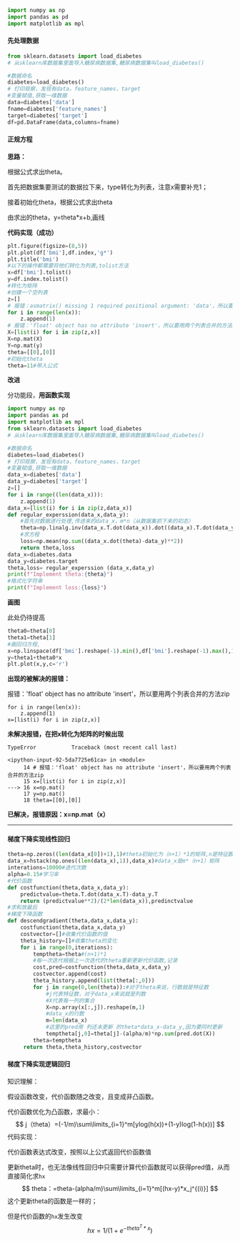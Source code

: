```python
import numpy as np
import pandas as pd
import matplotlib as mpl
```

#### 先处理数据


```python
from sklearn.datasets import load_diabetes
# 从sklearn库数据集里面导入糖尿病数据集,糖尿病数据集叫load_diabetes()

#数据命名
diabetes=load_diabetes()
# 打印观察，发现有data，feature_names，target
#变量赋值,获取一维数据
data=diabetes['data']
fname=diabetes['feature_names']
target=diabetes['target']
df=pd.DataFrame(data,columns=fname)
```



#### 正规方程

**思路：**

根据公式求出theta。

首先把数据集要测试的数据拉下来，type转化为列表，注意x需要补充1；

接着初始化theta，根据公式求出theta

由求出的theta，y=theta*x+b,画线



**代码实现（成功）**


```python
plt.figure(figsize=(8,5))
plt.plot(df['bmi'],df.index,'g*')
plt.title('bmi')
#以下的操作都需要将他们转化为列表,tolist方法
x=df['bmi'].tolist()
y=df.index.tolist()
#转化为矩阵
#创建一个空列表
z=[]
# 报错：asmatrix() missing 1 required positional argument: 'data'，所以要在第一列补上1
for i in range(len(x)):
    z.append(1)
# 报错：'float' object has no attribute 'insert'，所以要用两个列表合并的方法zip
X=[list(i) for i in zip(z,x)]
X=np.mat(X)
Y=np.mat(y)
theta=[[0],[0]]
#初始化theta
theta=11#带入公式
```

**改进**

分功能段，**用函数实现**

```python
import numpy as np
import pandas as pd
import matplotlib as mpl
from sklearn.datasets import load_diabetes
# 从sklearn库数据集里面导入糖尿病数据集,糖尿病数据集叫load_diabetes()

#数据命名
diabetes=load_diabetes()
# 打印观察，发现有data，feature_names，target
#变量赋值,获取一维数据
data_x=diabetes['data']
data_y=diabetes['target']
z=[]
for i in range((len(data_x))):
    z.append(1)
data_x=[list(i) for i in zip(z,data_x)]
def regular_experssion(data_x,data_y):
    #首先对数据进行处理,传进来的data_x，m*n（从数据集抓下来的初态）
    theta=np.linalg.inv(data_x.T.dot(data_x)).dot((data_x).T.dot(data_y.T))
    #求方程
    loss=np.mean(np.sum((data_x.dot(theta)-data_y)**2))
    return theta,loss
data_x=diabetes.data
data_y=diabetes.target
theta,loss= regular_experssion (data_x,data_y)
print(f"Implement theta:{theta}")
#格式化字符串
print(f"Implement loss:{loss}")
```



**画图**

此处仍待提高

```python
theta0=theta[0]
theta1=theta[1]
#画回归方程,
x=np.linspace(df['bmi'].reshape(-1).min(),df['bmi'].reshape(-1).max(),100)
y=theta1+theta0*x
plt.plot(x,y,c='r')
```

**出现的被解决的报错：**

 报错：'float' object has no attribute 'insert'，所以要用两个列表合并的方法zip

```
for i in range(len(x)):
    z.append(1)
x=[list(i) for i in zip(z,x)]
```

**未解决报错，在把x转化为矩阵的时候出现**


    TypeError           Traceback (most recent call last)
    
    <ipython-input-92-5da7725e61ca> in <module>
         14 # 报错：'float' object has no attribute 'insert'，所以要用两个列表合并的方法zip
         15 x=[list(i) for i in zip(z,x)]
    ---> 16 x=np.mat()
         17 y=np.mat()
         18 theta=[[0],[0]]

**已解决，报错原因：x=np.mat（x）**

------

#### 梯度下降实现线性回归

```python
theta=np.zeros((len(data_x[0])+1),1)#theta初始化为（n+1）*1的矩阵,n是特征数
data_x=hstack(np.ones((len(data_x),1)),data_x)#data_x是m*（n+1）矩阵
interations=10000#迭代次数
alpha=0.15#学习率
#代价函数
def costfunction(theta,data_x,data_y):
    predictvalue=theta.T.dot(data_x.T)-data_y.T
    return (predictvalue**2)/(2*len(data_x)),predinctvalue
#求和放最后     
#梯度下降函数
def descendgradient(theta,data_x,data_y):
    costfunction(theta,data_x,data_y)
    costvector=[]#收集代价函数的值
    theta_history=[]#收集theta的变化
    for i in range(0,iterations):
        temptheta=theta#(n+1)*1
        #每一次迭代根据上一次迭代的theta重新更新代价函数,记录
        cost,pred=costfunction(theta,data_x,data_y)
        costvector.append(cost)
        theta_history.append(list(theta[:,0]))
        for j in range(0,len(theta)):#对于theta来说，行数就是特征数
            #j代表特征数，对于data_x来说就是列数
            #X代表每一列的集合
            X=np.array(x[:,j]).reshape(m,1)
            #data_x的行数
            m=len(data_x)
            #这里的pred用 列还未更新 的theta*data_x-data_y,因为要同时更新
            temptheta[j,0]=theta[j]-(alpha/m)*np.sum(pred.dot(X))
        theta=temptheta
     return theta,theta_history,costvector
```

#### 梯度下降实现逻辑回归

知识理解：

假设函数改变，代价函数随之改变，且变成非凸函数。

代价函数优化为凸函数，求最小：
$$
j（theta）=(-1/m)\sum\limits_{i=1}^m[ylog(h(x))+(1-y)log(1-h(x))]
$$
代码实现：

代价函数表达式改变，按照以上公式返回代价函数值

更新theta时，也无法像线性回归中只需要计算代价函数就可以获得pred值，从而直接简化求`hx`
$$
theta：=theta-(alpha/m)\sum\limits_{i=1}^m[(hx-y)*x_j^{(i)}]
$$
这个更新theta的函数是一样的；

但是代价函数的`hx`发生改变
$$
hx=1/(1+e^{-theta^{T}*x})
$$
